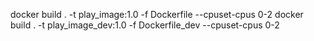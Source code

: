 docker build . -t play_image:1.0 -f Dockerfile --cpuset-cpus 0-2
docker build . -t play_image_dev:1.0 -f Dockerfile_dev --cpuset-cpus 0-2
